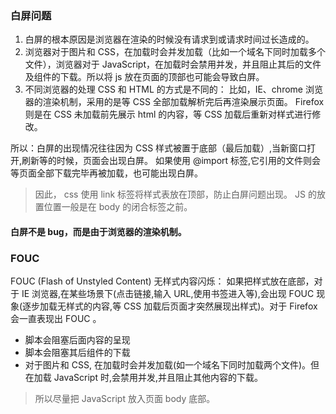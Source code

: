 ### 白屏问题

1. 白屏的根本原因是浏览器在渲染的时候没有请求到或请求时间过长造成的。
2. 浏览器对于图片和 CSS，在加载时会并发加载（比如一个域名下同时加载多个文件），浏览器对于 JavaScript，在加载时会禁用并发，并且阻止其后的文件及组件的下载。所以将 js 放在页面的顶部也可能会导致白屏。
3. 不同浏览器的处理 CSS 和 HTML 的方式是不同的：
   比如，IE、chrome 浏览器的渲染机制，采用的是等 CSS 全部加载解析完后再渲染展示页面。
   Firefox 则是在 CSS 未加载前先展示 html 的内容，等 CSS 加载后重新对样式进行修改。

所以：白屏的出现情况往往因为 CSS 样式被置于底部（最后加载）,当新窗口打开,刷新等的时候，页面会出现白屏。
如果使用 @import 标签,它引用的文件则会等页面全部下载完毕再被加载，也可能出现白屏。

> 因此，
> css 使用 link 标签将样式表放在顶部，防止白屏问题出现。
> JS 的放置位置一般是在 body 的闭合标签之前。

#### 白屏不是 bug，而是由于浏览器的渲染机制。

### FOUC

FOUC (Flash of Unstyled Content) 无样式内容闪烁：
如果把样式放在底部，对于 IE 浏览器,在某些场景下(点击链接,输入 URL,使用书签进入等),会出现 FOUC 现象(逐步加载无样式的内容,等 CSS 加载后页面才突然展现出样式)。对于 Firefox 会一直表现出 FOUC 。

- 脚本会阻塞后面内容的呈现
- 脚本会阻塞其后组件的下载
- 对于图片和 CSS, 在加载时会并发加载(如一个域名下同时加载两个文件)。但在加载 JavaScript 时,会禁用并发,并且阻止其他内容的下载。

> 所以尽量把 JavaScript 放入页面 body 底部。
